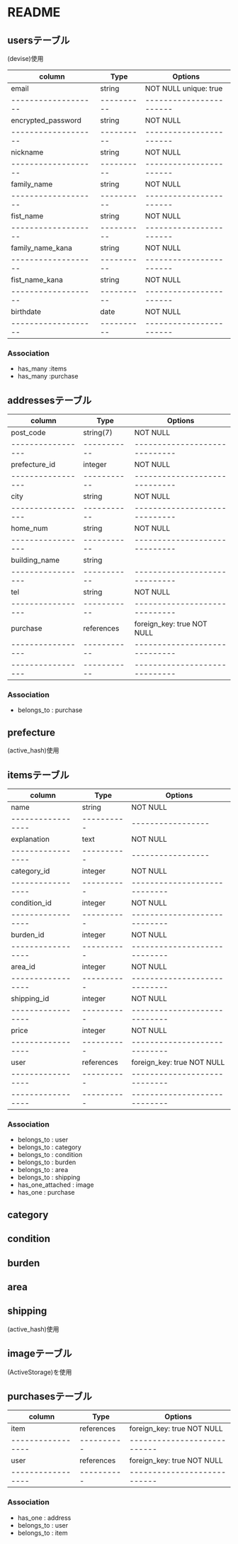 # README

## usersテーブル
(devise)使用

| column            | Type     | Options               |
|-------------------|----------|-----------------------|
| email             | string   | NOT NULL  unique: true|
|-------------------|----------|-----------------------|
| encrypted_password| string   | NOT NULL              |
|-------------------|----------|-----------------------|
| nickname          | string   | NOT NULL              |
|-------------------|----------|-----------------------|
| family_name       | string   | NOT NULL              |
|-------------------|----------|-----------------------|
| fist_name         | string   | NOT NULL              |
|-------------------|----------|-----------------------|
| family_name_kana  | string   | NOT NULL              |
|-------------------|----------|-----------------------|
| fist_name_kana    | string   | NOT NULL              |
|-------------------|----------|-----------------------|
| birthdate         | date     | NOT NULL              |
|-------------------|----------|-----------------------|

### Association
- has_many :items
- has_many :purchase




## addressesテーブル

| column          | Type      | Options                     |
|-----------------|-----------|-----------------------------|
| post_code       | string(7)   | NOT NULL                    |
|-----------------|-----------|-----------------------------|
| prefecture_id   | integer   | NOT NULL                    |
|-----------------|-----------|-----------------------------|
| city            | string    | NOT NULL                    |
|-----------------|-----------|-----------------------------|
| home_num        | string    | NOT NULL                    |
|-----------------|-----------|-----------------------------|
| building_name   | string    |                             |
|-----------------|-----------|-----------------------------|
| tel             | string    | NOT NULL                    |
|-----------------|-----------|-----------------------------|
| purchase        | references| foreign_key: true NOT NULL  |
|-----------------|-----------|-----------------------------|
|-----------------|-----------|-----------------------------|

### Association
- belongs_to : purchase 

## prefecture
(active_hash)使用



## itemsテーブル

| column          | Type     | Options         |
|-----------------|----------|-----------------|
| name            | string   | NOT NULL        |
|-----------------|----------|-----------------|
| explanation     | text     | NOT NULL        |
|-----------------|----------|-----------------|
| category_id     | integer  | NOT NULL        |
|-----------------|----------|----------------------------|
| condition_id    | integer  | NOT NULL                   |
|-----------------|----------|----------------------------|
| burden_id       | integer  | NOT NULL                   |
|-----------------|----------|----------------------------|
| area_id         | integer  | NOT NULL                   |
|-----------------|----------|----------------------------|
| shipping_id     | integer  | NOT NULL                   |
|-----------------|----------|----------------------------|
| price           | integer  | NOT NULL                   |
|-----------------|----------|----------------------------|
| user            |references|foreign_key: true NOT NULL  |
|-----------------|----------|----------------------------|
|-----------------|----------|----------------------------|
### Association
- belongs_to : user
- belongs_to : category
- belongs_to : condition
- belongs_to : burden
- belongs_to : area
- belongs_to : shipping
- has_one_attached : image
- has_one : purchase
## category
## condition
## burden
## area
## shipping
(active_hash)使用


## imageテーブル
(ActiveStorage)を使用



## purchasesテーブル

| column          | Type     | Options                   |
|-----------------|----------|---------------------------|
| item            |references| foreign_key: true NOT NULL|
|-----------------|----------|---------------------------|
| user            |references| foreign_key: true NOT NULL|
|-----------------|----------|---------------------------|

### Association
- has_one : address
- belongs_to : user
- belongs_to : item